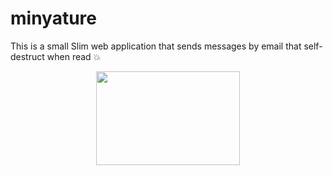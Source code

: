 # minyature

This is a small Slim web application that sends messages by email that self-destruct when read 💥

<p align="center">
  <img width="230" height="150" src="https://media.tenor.com/images/7ac470b660bbcfac69e70384f660d0aa/tenor.gif">
</p>
